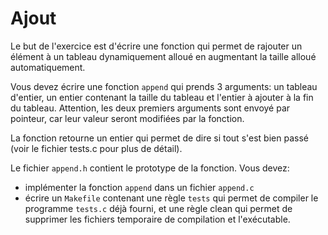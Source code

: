 # Ajout

Le but de l'exercice est d'écrire une fonction qui permet de rajouter un élément à un tableau dynamiquement alloué en augmentant la taille alloué automatiquement.

Vous devez écrire une fonction `append` qui prends 3 arguments: un tableau d'entier, un entier contenant la taille du tableau et l'entier à ajouter à la fin du tableau. Attention, les deux premiers arguments sont envoyé par pointeur, car leur valeur seront modifiées par la fonction.

La fonction retourne un entier qui permet de dire si tout s'est bien passé (voir le fichier tests.c pour plus de détail).


Le fichier `append.h` contient le prototype de la fonction. Vous devez:
* implémenter la fonction `append` dans un fichier `append.c`
* écrire un `Makefile` contenant une règle `tests` qui permet de compiler le programme `tests.c` déjà fourni, et une règle clean qui permet de supprimer les fichiers temporaire de compilation et l'exécutable.
